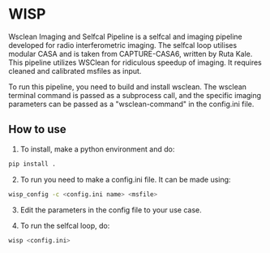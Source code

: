 # WISP

Wsclean Imaging and Selfcal Pipeline is a selfcal and imaging pipeline developed for radio interferometric imaging. The selfcal loop utilises modular CASA and is taken from CAPTURE-CASA6, written by Ruta Kale. This pipeline utilizes WSClean for ridiculous speedup of imaging. It requires cleaned and calibrated msfiles as input.

To run this pipeline, you need to build and install wsclean. The wsclean terminal command is passed as a subprocess call, and the specific imaging parameters can be passed as a "wsclean-command" in the config.ini file.

## How to use

1. To install, make a python environment and do:

```bash
pip install .
```

2. To run you need to make a config.ini file. It can be made using:

```bash 
wisp_config -c <config.ini name> <msfile>
```

3. Edit the parameters in the config file to your use case.

4. To run the selfcal loop, do:

```bash
wisp <config.ini>
```

